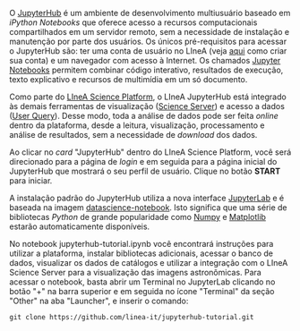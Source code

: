 

O [JupyterHub](https://jupyter.org/hub) é um ambiente de desenvolvimento multiusuário baseado em _iPython Notebooks_ que oferece acesso a recursos computacionais compartilhados em um servidor remoto, sem a necessidade de instalação e manutenção por parte dos usuários. Os únicos pré-requisitos para acessar o JupyterHub são: ter uma conta de usuário no LIneA (veja [aqui](../primeiros_passos.md) como criar sua conta) e um navegador com acesso à Internet. Os chamados [Jupyter Notebooks](https://docs.jupyter.org/en/latest/) permitem combinar código interativo, resultados de execução, texto explicativo e recursos de multimídia em um só documento.  

Como parte do [LIneA Science Platform](../lsp/index.md), o LIneA JupyterHub está integrado às demais ferramentas de visualização ([Science Server](../lsp/sci_server.md)) e acesso a dados ([User Query](../lsp/user_query.md)). Desse modo, toda a análise de dados pode ser feita _online_ dentro da plataforma, desde a leitura, visualização, processamento e análise de resultados, sem a necessidade de _download_ dos dados. 

Ao clicar no _card_ "JupyterHub" dentro do LIneA Science Platform, você será direcionado para a página de _login_ e em seguida para a página inicial do JupyterHub que mostrará o seu perfil de usuário. Clique no botão **START** para iniciar.       

A instalação padrão do JupyterHub utiliza a nova interface [JupyterLab](https://jupyterlab.readthedocs.io/en/stable/) e é baseada na imagem [datascience-notebook](https://github.com/jupyter/docker-stacks). Isto significa que uma série de bibliotecas _Python_ de grande popularidade como [Numpy](https://numpy.org/) e [Matplotlib](https://matplotlib.org/) estarão automaticamente disponíveis.


No notebook jupyterhub-tutorial.ipynb você encontrará instruções para utilizar a plataforma, instalar bibliotecas adicionais, acessar o banco de dados, visualizar os dados de catálogos e utilizar a integração com o LIneA Science Server para a visualização das imagens astronômicas. Para acessar o notebook, basta abrir um Terminal no JupyterLab clicando no botão "+" na barra superior e em seguida no ícone "Terminal" da seção "Other" na aba "Launcher", e inserir o comando:

```shell
git clone https://github.com/linea-it/jupyterhub-tutorial.git
```


 
 

